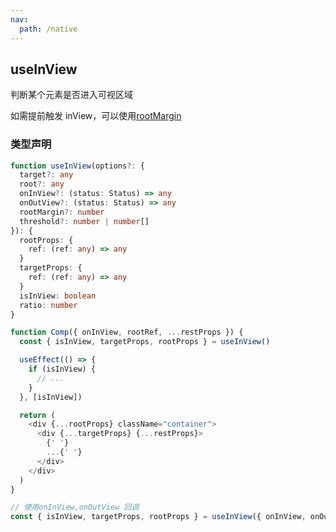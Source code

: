 ```yaml
---
nav:
  path: /native
---
```


## useInView

判断某个元素是否进入可视区域

如需提前触发 inView，可以使用[rootMargin](https://developer.mozilla.org/zh-CN/docs/Web/API/Intersection_Observer_API)

### 类型声明

```typescript
function useInView(options?: {
  target?: any
  root?: any
  onInView?: (status: Status) => any
  onOutView?: (status: Status) => any
  rootMargin?: number
  threshold?: number | number[]
}): {
  rootProps: {
    ref: (ref: any) => any
  }
  targetProps: {
    ref: (ref: any) => any
  }
  isInView: boolean
  ratio: number
}
```

```javascript
function Comp({ onInView, rootRef, ...restProps }) {
  const { isInView, targetProps, rootProps } = useInView()

  useEffect(() => {
    if (isInView) {
      // ...
    }
  }, [isInView])

  return (
    <div {...rootProps} className="container">
      <div {...targetProps} {...restProps}>
        {' '}
        ...{' '}
      </div>
    </div>
  )
}
```

```javascript
// 使用onInView,onOutView 回调
const { isInView, targetProps, rootProps } = useInView({ onInView, onOutView })
```
